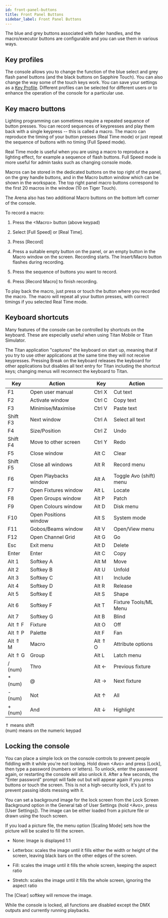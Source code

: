 ```yaml
---
id: front-panel-buttons
title: Front Panel Buttons
sidebar_label: Front Panel Buttons
---
```


The blue and grey buttons associated with fader handles, and the
macro/executor buttons are configurable and you can use them in various
ways.

Key profiles
------------

The console allows you to change the function of the blue select and
grey flash panel buttons (and the black buttons on Sapphire Touch). You
can also change the way some of the touch keys work. You can save your
settings as a [Key Profile](../system-settings/key-profiles.md). Different profiles can be selected for
different users or to enhance the operation of the console for a
particular use.

Key macro buttons
-----------------

Lighting programming can sometimes require a repeated sequence of button
presses. You can record sequences of keypresses and play them back with
a single keypress -- this is called a macro. The macro can reproduce the
timing of your button presses (Real Time mode) or just repeat the
sequence of buttons with no timing (Full Speed mode).

Real Time mode is useful when you are using a macro to reproduce a
lighting effect, for example a sequence of flash buttons. Full Speed
mode is more useful for admin tasks such as changing console mode.

Macros can be stored in the dedicated buttons on the top right of the
panel, on the grey handle buttons, and in the Macro button window which
can be shown in the workspace. The top right panel macro buttons
correspond to the first 20 macros in the window (10 on Tiger Touch).

The Arena also has two additional Macro buttons on the bottom left
corner of the console.

To record a macro:

1. Press the \<Macro\> button (above keypad)

2. Select \[Full Speed\] or \[Real Time\].

3. Press \[Record\]

4. Press a suitable empty button on the panel, or an empty button in
the Macro window on the screen. Recording starts. The Insert/Macro
button flashes during recording.

5. Press the sequence of buttons you want to record.

6. Press \[Record Macro\] to finish recording.

To play back the macro, just press or touch the button where you
recorded the macro. The macro will repeat all your button presses, with
correct timings if you selected Real Time mode.

Keyboard shortcuts
------------------

Many features of the console can be controlled by shortcuts on the
keyboard. These are especially useful when using Titan Mobile or Titan
Simulator.

The Titan application "captures" the keyboard on start up, meaning that
if you try to use other applications at the same time they will not
receive keypresses. Pressing Break on the keyboard releases the keyboard
for other applications but disables all text entry for Titan including
the shortcut keys; changing menus will reconnect the keyboard to Titan.

Key | Action | | Key | Action
---|---|---|----|-----
  F1 | Open user manual | |          Ctrl X |   Cut text
  F2 | Activate window  | |          Ctrl C |   Copy text
  F3 | Minimise/Maximise  | |         Ctrl V |   Paste text
  Shift F3 | Next window  | |              Ctrl A |   Select all text
  F4       |  Size/Position         | |    Ctrl Z |   Undo
  Shift F4 |  Move to other screen  | |     Ctrl Y |   Redo
  F5       |  Close window          | |     Alt C  |   Clear
  Shift F5 |  Close all windows     | |     Alt R  |   Record menu
  F6       |  Open Playbacks window | |     Alt A  |   Toggle Avo (shift) menu
  F7       |  Open Fixtures window  | |     Alt L  |   Locate
  F8       |  Open Groups window    | |     Alt P  |   Patch
  F9       |  Open Colours window   | |     Alt D |  Disk menu
  F10      |  Open Positions window | |     Alt S |  System mode
  F11      |  Gobos/Beams window    | |     Alt V   |  Open/View menu
  F12      |  Open Channel Grid     | |     Alt G   |  Go
  Esc      |  Exit menu             | |     Alt D   |  Delete
  Enter    |  Enter                 | |     Alt C |  Copy
  Alt 1    |  Softkey A             | |     Alt M |    Move
  Alt 2    |  Softkey B             | |     Alt U  |   Unfold
  Alt 3    |  Softkey C             | |     Alt I  |   Include
  Alt 4    |  Softkey D             | |     Alt R |  Release
  Alt 5    |  Softkey E             | |     Alt S  |   Shape
  Alt 6    |  Softkey F             | |     Alt T  |   Fixture Tools/ML Menu
  Alt 7    |  Softkey G             | |    Alt B  |   Blind
  Alt ⇑ F  |  Fixture               | |    Alt O  |   Off
  Alt ⇑ P  |  Palette               | |     Alt F  |   Fan
  Alt ⇑ M  |  Macro                 | |     Alt ⇑ O |  Attribute options
  Alt ⇑ G  |  Group                 | |     Alt L |  Latch menu
  / (num)  |  Thro                  | |     Alt ←  |   Previous fixture
  \* (num) |  @                     | |     Alt →  |   Next fixture
  \- (num) |  Not                   | |     Alt ↑  |   All
  \+ (num) |  And                   | |     Alt ↓  |   Highlight

⇑ means shift\
(num) means on the numeric keypad

Locking the console
-------------------

You can place a simple lock on the console controls to prevent people
fiddling with it while you're not looking. Hold down \<Avo\> and press
\[Lock\], then type a password (numbers or letters). To unlock, enter
the password again, or restarting the console will also unlock it. After
a few seconds, the "Enter password" prompt will fade out but will appear
again if you press buttons or touch the screen. This is not a
high-security lock, it's just to prevent passing idiots messing with it.

You can set a background image for the lock screen from the Lock Screen
Background option in the General tab of User Settings (hold \<Avo\>,
press \[User Settings\]). The image can be either loaded from a picture
file or drawn using the touch screen.

If you load a picture file, the menu option \[Scaling Mode\] sets how
the picture will be scaled to fill the screen.

-   None: Image is displayed 1:1

-   Letterbox: scales the image until it fills either the width or
    height of the screen, leaving black bars on the other edges of the
    screen.

-   Fill: scales the image until it fills the whole screen, keeping the
    aspect ratio

-   Stretch: scales the image until it fills the whole screen, ignoring
    the aspect ratio

The \[Clear\] softkey will remove the image.

While the console is locked, all functions are disabled except the DMX
outputs and currently running playbacks.
